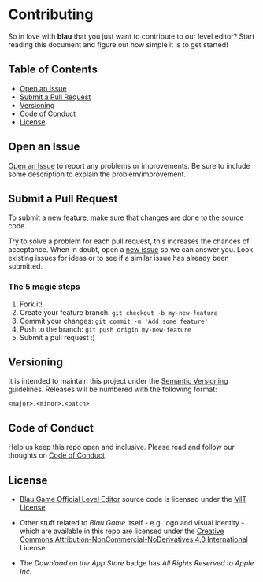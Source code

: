 # Contributing

So in love with **blau** that you just want to contribute to our level editor? 
Start reading this document and figure out how simple it is to get started!

## Table of Contents

- [Open an Issue](#open-an-issue)
- [Submit a Pull Request](#submit-a-pull-request)
- [Versioning](#versioning)
- [Code of Conduct](#code-of-conduct)
- [License](#license)

## Open an Issue

[Open an Issue](https://github.com/xalbauger-studios/blau-leveleditor/issues/new) to report any problems or improvements. Be sure to include some description to explain the problem/improvement.

## Submit a Pull Request

To submit a new feature, make sure that changes are done to the source code.

Try to solve a problem for each pull request, this increases the chances of acceptance. When in doubt, open a [new issue](#open-an-issue) so we can answer you. Look existing issues for ideas or to see if a similar issue has already been submitted.

### The 5 magic steps

1. Fork it!
1. Create your feature branch: `git checkout -b my-new-feature`
1. Commit your changes: `git commit -m 'Add some feature'`
1. Push to the branch: `git push origin my-new-feature`
1. Submit a pull request :)

## Versioning

It is intended to maintain this project under the 
[Semantic Versioning](http://semver.org/) guidelines. Releases will be numbered
with the following format:

`<major>.<minor>.<patch>`

## Code of Conduct

Help us keep this repo open and inclusive. Please read and follow our thoughts on [Code of Conduct](http://confcodeofconduct.com/).

## License

- [Blau Game Official Level Editor](https://github.com/xalbauger-studios/blau-leveleditor) 
source code is licensed under the [MIT License](./../LICENSE.md).

- Other stuff related to *Blau Game* itself - e.g. logo and visual identity - 
which are available in this repo are licensed under the [Creative Commons  Attribution-NonCommercial-NoDerivatives 4.0 International](http://creativecommons.org/licenses/by-nc-nd/4.0/) License.

- The *Download on the App Store* badge has *All Rights Reserved to Apple Inc*.